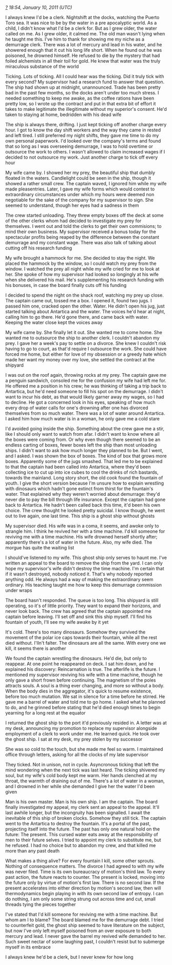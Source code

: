 *[?](https://soundcloud.com/serprex/demurrage) 18:54, January 10, 2011 (UTC)*

I always knew I'd be a clerk. Nightshift at the docks, watching the Puerto Toro sea. It was nice to be by the water in a pre apocalyptic world. As a child, I didn't know what I'd be a clerk for. But as I grew older, the water called on me. As I grew older, it calmed me. The old man wasn't lying when he taught me this. I've him to thank for showing me my niche as a demurrage clerk. There was a lot of mercury and lead in his water, and he showered enough that it cut his long life short. When he found out he was poisoned, he drowned himself. He refused to die by the mystery that had foiled alchemists in all their toil for gold. He knew that water was the truly miraculous substance of the world

Ticking. Lots of ticking. All I could hear was the ticking. Did it truly tick with every second? My supervisor had a research fund to answer that question. The ship had shown up at midnight, unannounced. Trade has been pretty bad in the past few months, so the docks aren't under too much stress. I needed something to keep me awake, as the coffee rations have been pretty low, so I wrote up the contract and put in that extra bit of effort it takes to make legitimate the illegitimate without my superior's consent. He'd taken to staying at home, bedridden with his dead wife

The ship is always there, drifting. I just kept ticking off another charge every hour. I got to know the day shift workers and the way they came in rested and left tired. I still preferred my night shifts, they gave me time to do my own personal paperwork. I'd looked over the company's terms and found that so long as I was overseeing demurrage, I was to hold overtime or outsource the work to others. I wasn't allowed to claim increased wages if I decided to not outsource my work. Just another charge to tick off every hour

My wife came by. I showed her my prey, the beautiful ship that dumbly floated in the waters. Candlelight could be seen in the ship, though it showed a rather small crew. The captain waved, I ignored him while my wife made pleasentries. Later, I gave my wife forms which would contest to extraordinary circumstances under which my hours were deemed non negotiable for the sake of the company for my supervisor to sign. She seemed to understand, though her eyes had a sadness in them

The crew started unloading. They threw empty boxes off the deck at some of the other clerks whom had decided to investigate my prey for themselves. I went out and told the clerks to get their own commisions; to mind their own business. My supervisor received a bonus today for the spectacular profits being reaped by the difference between the constant demurrage and my constant wage. There was also talk of talking about cutting off his research funding

My wife brought a hammock for me. She decided to stay the night. We placed the hammock by the window, so I could watch my prey from the window. I watched the prey all night while my wife cried for me to look at her. She spoke of how my supervisor had looked so longingly at his wife when she delivered his mail. He's supplementing his research funding with his bonuses, in case the board finally cuts off his funding

I decided to spend the night on the shack roof, watching my prey up close. The captain came out, tossed me a box. I opened it, found two jugs. I passed him one, cracked open the other. Water. He didn't open his jug, just started talking about Antartica and the water. The voices he'd hear at night, calling him to go there. He'd gone there, and came back with water. Keeping the water close kept the voices away

My wife came by. She finally let it out. She wanted me to come home. She wanted me to outsource the ship to another clerk. I couldn't abandon my prey. I gave her a week's pay to settle on a divorce. She knew I couldn't risk having to go to court, as that'd require I outsource the work. She could have forced me home, but either for love of my obsession or a greedy hate which made her want my money over my love, she settled the contract at the shipyard

I was out on the roof again, throwing rocks at my prey. The captain gave me a penguin sandwich, consoled me for the confusion my wife had left me for. He offered me a position in his crew; he was thinking of taking a trip back to Antartica, but he'd need someone to fill his spot on the demurrage. I didn't want to incur his debt, as that would likely garner away my wages, so I had to decline. He got a concerned look in his eyes, speaking of how much every drop of water calls for one's drowning after one has divorced themselves from so much water. There was a lot of water around Antartica. I asked him how much water is in a woman, he only gave me a cold stare

I'd avoided going inside the ship. Something about the crew gave me a stir, like I should only want to watch from afar. I didn't want to know where all the boxes were coming from. Or why even though there seemed to be an endless carting of boxes, fewer boxes left the ship than most unloading ships. I didn't want to ask how much longer they planned to be. But I went, and I asked. I was shown the box of boxes. The kind of box that grows more boxes. Apparently some of the jugs smashed. That led me to be explained to that the captain had been called into Antartica, where they'd been collecting ice to cut up into ice cubes to cool the drinks of rich bastards, towards the mainland. Long story short, the old cook found the fountain of youth. I give the short version because I'm unsure how to explain wrestling with dinosaurs which hadn't gone extinct from thirst for the fountain's water. That explained why they weren't worried about demurrage: they'd never die to pay the bill through life insurance. Except the captain had gone back to Antartica. He hadn't been called back this time, it'd been his own choice. The crew thought he looked pretty suicidal. I know though, he went out to live again, one last time. This ship is a ghost ship without ghosts

My supervisor died. His wife was in a coma, it seems, and awoke only to strangle him. I think he revived her with a time machine. I'd kill someone for reviving me with a time machine. His wife drowned herself shortly after; apparently there's a lot of water in the future. Also, my wife died. The morgue has quite the waiting list

I should've listened to my wife. This ghost ship only serves to haunt me. I've written an appeal to the board to remove the ship from the yard. I can only hope my supervisor's wife didn't destroy the time machine. I'm certain that if it wasn't destroyed, nobody noticed it. That's why nobody reported anything odd. He always had a way of making the extraordinary seem ordinary. His teaching taught me how to keep this demurrage commission under wraps

The board hasn't responded. The queue is too long. This shipyard is still operating, so it's of little priority. They want to expand their horizons, and never look back. The crew has agreed that the captain appointed me captain before leaving. I'll set off and sink this ship myself. I'll find his fountain of youth, I'll see my wife awake by it yet

It's cold. There's too many dinosaurs. Somehow they survived the movement of the polar ice caps towards their fountain, while all the rest died without. I'lln't falter. The dinosaurs are all the same. With every one we kill, it seems there is another

We found the captain wrestling the dinosaurs. He'd die, but only to reappear. At one point he reappeared on deck. I sat him down, and he explained his discovery: Reincarnation is true. The afterlife is the future. I mentioned my supervisor reviving his wife with a time machine, though he only gave a short frown before continuing. The magnetism of the poles attracts souls. A soul is a thing ever changing, and more so without a body. When the body dies in the aggregator, it's quick to resume existence, before too much mutation. We sat in silence for a time before he stirred. He gave me a barrel of water and told me to go home. I asked what he planned to do, and he grinned before stating that he'd died enough times to begin yearning for a long rest at the equator

I returned the ghost ship to the port it'd previously resided in. A letter was at my desk, announcing my promotion to replace my supervisor alongside employment of a clerk to work under me. He learned quick. He took over the ghost ship. I sat at my desk, my prey stolen by my successor

She was so cold to the touch, but she made me feel so warm. I maintained office through letters, asking for all the clocks of my late supervisor

They ticked. Not in unison, not in cycle. Asyncronous ticking that left the mind wondering when the next tick was last heard. The ticking shivered my soul, but my wife's cold body kept me warm. Her hands clenched at my throat, the warmth of draining out of me. There's a lot of water in a woman, and I drowned in her while she demanded I give her the water I'd been given

Man is his own master. Man is his own ship. I am the captain. The board finally investigated my appeal, my clerk sent an appeal to the appeal. It'll last awhile longer, but the incongruity has been signalled. I await the inevitable of this ship of broken clocks. Somehow they still tick. The captain went to the Antartica to destroy the fountain. It's a portal of the past, projecting itself into the future. The past has only one natural hold on the future: The present. This cursed water eats away at the responsibility of men to their future selves. I tried to appoint my clerk to substitute me, but he refused. I had no choice but to abandon my crew, and that killed me more than any past death

What makes a thing alive? For every fountain I kill, some other sprouts. Nothing of consequence matters. The divorce I had agreed to with my wife was never filed. Time is its own bureaucracy of motion's third law. To every past action, the future reacts to counter. The present is locked, moving into the future only by virtue of motion's first law. There is no second law. If the present accelerates into either direction by motion's second law, then will thermodynamics begin playing in with its own second law of entropy. I can do nothing, I am only some string strung out across time and cut, small threads tying the pieces together

I've stated that I'd kill someone for reviving me with a time machine. But whom am I to blame? The board blamed me for the demurrage debt. I tried to counterfeit gold, the ghost ship seemed to have literature on the subject, but now I've only left myself poisoned from an over exposure to both mercury and lead. I never gave the barrel my revived wife demanded to her. Such sweet nectar of some laughing past, I couldn't resist but to submerge myself in its embrace

I always knew he'd be a clerk, but I never knew for how long

